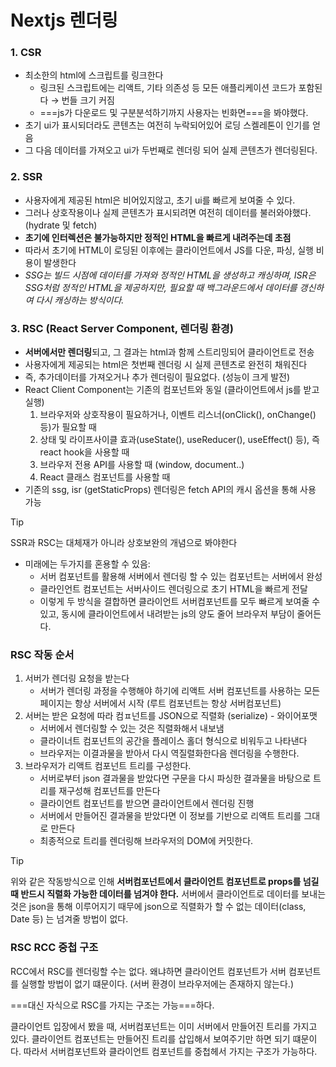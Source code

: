 
# Nextjs 렌더링
### 1. CSR

- 최소한의 html에 스크립트를 링크한다
	- 링크된 스크립트에는 리액트, 기타 의존성 등 모든 애플리케이션 코드가 포함된다 → 번들 크기 커짐
	- ===js가 다운로드 및 구분분석하기까지 사용자는 빈화면===을 봐야했다.
- 초기 ui가 표시되더라도 콘텐츠는 여전히 누락되어있어 로딩 스켈레톤이 인기를 얻음
- 그 다음 데이터를 가져오고 ui가 두번째로 렌더링 되어 실제 콘텐츠가 렌더링된다.

### 2. SSR

- 사용자에게 제공된 html은 비어있지않고, 초기 ui를 빠르게 보여줄 수 있다.
- 그러나 상호작용이나 실제 콘텐츠가 표시되려면 여전히 데이터를 불러와야했다. (hydrate 및 fetch)
- **초기에 인터렉션은 불가능하지만 정적인 HTML을 빠르게 내려주는데 초점**
- 따라서 초기에 HTML이 로딩된 이후에는 클라이언트에서 JS를 다운, 파싱, 실행 비용이 발생한다
- _SSG는 빌드 시점에 데이터를 가져와 정적인 HTML을 생성하고 캐싱하며, ISR은 SSG처럼 정적인 HTML을 제공하지만, 필요할 때 백그라운드에서 데이터를 갱신하여 다시 캐싱하는 방식이다._

### 3. RSC (React Server Component, 렌더링 환경)

- **서버에서만 렌더링**되고, 그 결과는 html과 함께 스트리밍되어 클라이언트로 전송
- 사용자에게 제공되는 html은 첫번째 렌더링 시 실제 콘텐츠로 완전히 채워진다
- 즉, 추가데이터를 가져오거나 추가 렌더링이 필요없다. (성능이 크게 발전)
- React Client Component는 기존의 컴포넌트와 동일 (클라이언트에서 js를 받고 실행)
    1. 브라우저와 상호작용이 필요하거나, 이벤트 리스너(onClick(), onChange() 등)가 필요할 때
    2. 상태 및 라이프사이클 효과(useState(), useReducer(), useEffect() 등), 즉 react hook을 사용할 때
    3. 브라우저 전용 API를 사용할 때 (window, document..)
    4. React 클래스 컴포넌트를 사용할 때
- 기존의 ssg, isr (getStaticProps) 렌더링은 fetch API의 캐시 옵션을 통해 사용 가능

>[!tip]
>SSR과 RSC는 대체재가 아니라 상호보완의 개념으로 봐야한다
>- 미래에는 두가지를 혼용할 수 있음:
>	- 서버 컴포넌트를 활용해 서버에서 렌더링 할 수 있는 컴포넌트는 서버에서 완성
>	- 클라인언트 컴포넌트는 서버사이드 렌더링으로 초기 HTML을 빠르게 전달
>	- 이렇게 두 방식을 결합하면 클라이언트 서버컴포넌트를 모두 빠르게 보여줄 수 있고, 동시에 클라이언트에서 내려받는 js의 양도 줄어 브라우저 부담이 줄어든다.

### RSC 작동 순서

1. 서버가 렌더링 요청을 받는다
    - 서버가 렌더링 과정을 수행해야 하기에 리액트 서버 컴포넌트를 사용하는 모든 페이지는 항상 서버에서 시작 (루트 컴포넌트는 항상 서버컴포넌트)
2. 서버는 받은 요청에 따라 컴ㅍ넌트를 JSON으로 직렬화 (serialize) - 와이어포맷
    - 서버에서 렌더링할 수 있는 것은 직렬화해서 내보냄
    - 클라이너트 컴포넌트의 공간을 플레이스 홀더 형식으로 비워두고 나타낸다
    - 브라우저는 이결과물을 받아서 다시 역질렬화한다음 렌더링을 수행한다.
3. 브라우저가 리액트 컴포넌트 트리를 구성한다.
    - 서버로부터 json 결과물을 받았다면 구문을 다시 파싱한 결과물을 바탕으로 트리를 재구성해 컴포넌트를 만든다
    - 클라이언트 컴포넌트를 받으면 클라이언트에서 렌더링 진행
    - 서버에서 만들어진 결과물을 받았다면 이 정보를 기반으로 리액트 트리를 그대로 만든다
    - 최종적으로 트리를 렌더링해 브라우저의 DOM에 커밋한다.


>[!tip]
위와 같은 작동방식으로 인해 **서버컴포넌트에서 클라이언트 컴포넌트로 props를 넘길 때 반드시 직렬화 가능한 데이터를 넘겨야 한다.** 서버에서 클라이언트로 데이터를 보내는 것은 json을 통해 이루어지기 때무에 json으로 직렬화가 할 수 없는 데이터(class, Date 등) 는 넘겨줄 방법이 없다.

### RSC RCC 중첩 구조

RCC에서 RSC를 렌더링할 수는 없다. 왜냐하면 클라이언트 컴포넌트가 서버 컴포넌트를 실행할 방법이 없기 떄문이다. (서버 환경이 브라우저에는 존재하지 않는다.)

===대신 자식으로 RSC를 가지는 구조는 가능===하다.

클라이언트 입장에서 봤을 때, 서버컴포넌트는 이미 서버에서 만들어진 트리를 가지고 있다. 클라이언트 컴포넌트는 만들어진 트리를 삽입해서 보여주기만 하면 되기 떄문이다. 따라서 서버컴포넌트와 클라이언트 컴포넌트를 중첩헤서 가지는 구조가 가능하다.